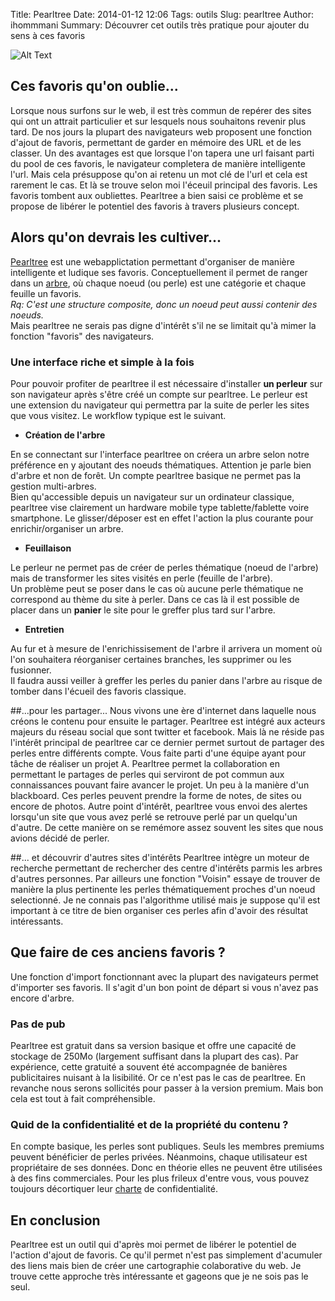 Title: Pearltree
Date: 2014-01-12 12:06
Tags: outils
Slug: pearltree
Author: ihommmani
Summary: Découvrer cet outils très pratique pour ajouter du sens à ces favoris

![Alt Text]({filename}/images/pearltrees-logo.jpg)

## Ces favoris qu'on oublie...

Lorsque nous surfons sur le web, il est très commun de repérer des sites qui ont un attrait particulier et sur lesquels nous souhaitons revenir plus tard.
De nos jours la plupart des navigateurs web proposent une fonction d'ajout de favoris, permettant de garder en mémoire des URL et de les classer. 
Un des avantages est que lorsque l'on tapera une url faisant parti du pool de ces favoris, le navigateur completera de manière intelligente l'url.
Mais cela présuppose qu'on ai retenu un mot clé de l'url et cela est rarement le cas. 
Et là se trouve selon moi l'éceuil principal des favoris. Les favoris tombent aux oubliettes.
Pearltree a bien saisi ce problème et se propose de libérer le potentiel des favoris à travers plusieurs concept.

## Alors qu'on devrais les cultiver...
[Pearltree](http://www.pearltrees.com/ "pearltree") est une webapplictation permettant d'organiser de manière intelligente et ludique ses favoris.
Conceptuellement il permet de ranger dans un [arbre](http://fr.wikipedia.org/wiki/Arbre_(graphe) "arbre"), où chaque noeud (ou perle) est une catégorie et chaque feuille un favoris.  
*Rq: C'est une structure composite, donc un noeud peut aussi contenir des noeuds.*  
Mais pearltree ne serais pas digne d'intérêt s'il ne se limitait qu'à mimer la fonction "favoris" des navigateurs.  

### Une interface riche et simple à la fois
Pour pouvoir profiter de pearltree il est nécessaire d'installer **un perleur** sur son navigateur après s'être créé un compte sur pearltree. 
Le perleur est une extension du navigateur qui permettra par la suite de perler les sites que vous visitez.
Le workflow typique est le suivant. 

* **Création de l'arbre**

En se connectant sur l'interface pearltree on créera un arbre selon notre préférence en y ajoutant des noeuds thématiques. Attention je parle bien d'arbre et non de forêt. Un compte pearltree basique ne permet pas la gestion multi-arbres.  
Bien qu'accessible depuis un navigateur sur un ordinateur classique, pearltree vise clairement un hardware mobile type tablette/fablette voire smartphone. 
Le glisser/déposer est en effet l'action la plus courante pour enrichir/organiser un arbre. 

* **Feuillaison**

Le perleur ne permet pas de créer de perles thématique (noeud de l'arbre) mais de transformer les sites visités en perle (feuille de l'arbre).  
Un problème peut se poser dans le cas où aucune perle thématique ne correspond au thème du site à perler.
Dans ce cas là il est possible de placer dans un **panier** le site pour le greffer plus tard sur l'arbre.

* **Entretien**

Au fur et à mesure de l'enrichissisement de l'arbre il arrivera un moment où l'on souhaitera réorganiser certaines branches, les supprimer ou les fusionner.  
Il faudra aussi veiller à greffer les perles du panier dans l'arbre au risque de tomber dans l'écueil des favoris classique. 

##...pour les partager...
Nous vivons une ère d'internet dans laquelle nous créons le contenu pour ensuite le partager. Pearltree est intégré aux acteurs majeurs du réseau social que sont twitter et facebook. Mais là ne réside pas l'intérêt principal de pearltree car ce dernier permet surtout de partager des perles entre différents compte. 
Vous faite parti d'une équipe ayant pour tâche de réaliser un projet A. 
Pearltree permet la collaboration en permettant le partages de perles qui serviront de pot commun aux connaissances pouvant faire avancer le projet. Un peu à la manière d'un blackboard. Ces perles peuvent prendre la forme de notes, de sites ou encore de photos.
Autre point d'intérêt, pearltree vous envoi des alertes lorsqu'un site que vous avez perlé se retrouve perlé par un quelqu'un d'autre. De cette manière on se remémore assez souvent les sites que nous avions décidé de perler.

##... et découvrir d'autres sites d'intérêts
Pearltree intègre un moteur de recherche permettant de rechercher des centre d'intérêts parmis les arbres d'autres personnes. 
Par ailleurs une fonction "Voisin" essaye de trouver de manière la plus pertinente les perles thématiquement proches d'un noeud selectionné.
Je ne connais pas l'algorithme utilisé mais je suppose qu'il est important à ce titre de bien organiser ces perles afin d'avoir des résultat intéressants.


## Que faire de ces anciens favoris ?
Une fonction d'import fonctionnant avec la plupart des navigateurs permet d'importer ses favoris. 
Il s'agit d'un bon point de départ si vous n'avez pas encore d'arbre.


### Pas de pub
Pearltree est gratuit dans sa version basique et offre une capacité de stockage de 250Mo (largement suffisant dans la plupart des cas). Par expérience, cette gratuité a souvent été accompagnée de banières publicitaires nuisant à la lisibilité. 
Or ce n'est pas le cas de pearltree. En revanche nous serons sollicités pour passer à la version premium. Mais bon cela est tout à fait compréhensible.

### Quid de la confidentialité et de la propriété du contenu ?
En compte basique, les perles sont publiques. Seuls les membres premiums peuvent bénéficier de perles privées.
Néanmoins, chaque utilisateur est propriétaire de ses données. Donc en théorie elles ne peuvent être utilisées à des fins commerciales.
Pour les plus frileux d'entre vous, vous pouvez toujours décortiquer leur [charte](http://www.pearltrees.com/info/privacy "privacy") de confidentialité. 

## En conclusion
Pearltree est un outil qui d'après moi permet de libérer le potentiel de l'action d'ajout de favoris.
Ce qu'il permet n'est pas simplement d'acumuler des liens mais bien de créer une cartographie colaborative du web. 
Je trouve cette approche très intéressante et gageons que je ne sois pas le seul.
